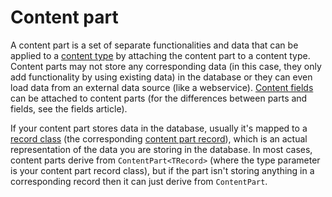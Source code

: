 # Content part

A content part is a set of separate functionalities and data that can be applied to a [content type](ContentType.md) by attaching the content part to a content type. Content parts may not store any corresponding data (in this case, they only add functionality by using existing data) in the database or they can even load data from an external data source (like a webservice). [Content fields](ContentField.md) can be attached to content parts (for the differences between parts and fields, see the fields article).

If your content part stores data in the database, usually it's mapped to a [record class](Record.md) (the corresponding [content part record](ContentPartRecord.md)), which is an actual representation of the data you are storing in the database. In most cases, content parts derive from `ContentPart<TRecord>` (where the type parameter is your content part record class), but if the part isn't storing anything in a corresponding record then it can just derive from `ContentPart`.
